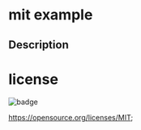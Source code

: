 
 # mit example


 ## Description
 

# license
![badge](https://img.shields.io/badge/license-MIT-brightgreen)

  https://opensource.org/licenses/MIT;

